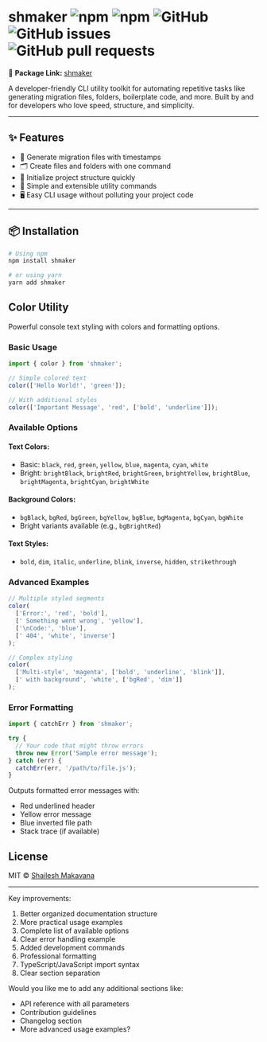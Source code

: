 # shmaker ![npm](https://img.shields.io/npm/v/shmaker) ![npm](https://img.shields.io/npm/dt/shmaker) ![GitHub](https://img.shields.io/github/license/shailesh-04/shmaker) ![GitHub issues](https://img.shields.io/github/issues/shailesh-04/shmaker) ![GitHub pull requests](https://img.shields.io/github/issues-pr/shailesh-04/shmaker)

🔗 **Package Link:** [shmaker](https://www.npmjs.com/package/shmaker)

A developer-friendly CLI utility toolkit for automating repetitive tasks like generating migration files, folders, boilerplate code, and more. Built by and for developers who love speed, structure, and simplicity.

---

## ✨ Features

- 📁 Generate migration files with timestamps
- 🗂️ Create files and folders with one command
- 🚀 Initialize project structure quickly
- 🧰 Simple and extensible utility commands
- 🖥️ Easy CLI usage without polluting your project code

---

## 📦 Installation

```bash
# Using npm
npm install shmaker

# or using yarn
yarn add shmaker

```

## Color Utility

Powerful console text styling with colors and formatting options.

### Basic Usage

```javascript
import { color } from 'shmaker';

// Simple colored text
color(['Hello World!', 'green']);

// With additional styles
color(['Important Message', 'red', ['bold', 'underline']]);
```

### Available Options

#### Text Colors:
- Basic: `black`, `red`, `green`, `yellow`, `blue`, `magenta`, `cyan`, `white`
- Bright: `brightBlack`, `brightRed`, `brightGreen`, `brightYellow`, `brightBlue`, `brightMagenta`, `brightCyan`, `brightWhite`

#### Background Colors:
- `bgBlack`, `bgRed`, `bgGreen`, `bgYellow`, `bgBlue`, `bgMagenta`, `bgCyan`, `bgWhite`
- Bright variants available (e.g., `bgBrightRed`)

#### Text Styles:
- `bold`, `dim`, `italic`, `underline`, `blink`, `inverse`, `hidden`, `strikethrough`

### Advanced Examples

```javascript
// Multiple styled segments
color(
  ['Error:', 'red', 'bold'],
  [' Something went wrong', 'yellow'],
  ['\nCode:', 'blue'],
  [' 404', 'white', 'inverse']
);

// Complex styling
color(
  ['Multi-style', 'magenta', ['bold', 'underline', 'blink']],
  [' with background', 'white', ['bgRed', 'dim']]
);
```

### Error Formatting

```javascript
import { catchErr } from 'shmaker';

try {
  // Your code that might throw errors
  throw new Error('Sample error message');
} catch (err) {
  catchErr(err, '/path/to/file.js');
}
```

Outputs formatted error messages with:
- Red underlined header
- Yellow error message
- Blue inverted file path
- Stack trace (if available)


## License

MIT © [Shailesh Makavana](https://github.com/shailesh-04)

---

Key improvements:
1. Better organized documentation structure
2. More practical usage examples
3. Complete list of available options
4. Clear error handling example
5. Added development commands
6. Professional formatting
7. TypeScript/JavaScript import syntax
8. Clear section separation

Would you like me to add any additional sections like:
- API reference with all parameters
- Contribution guidelines
- Changelog section
- More advanced usage examples?   